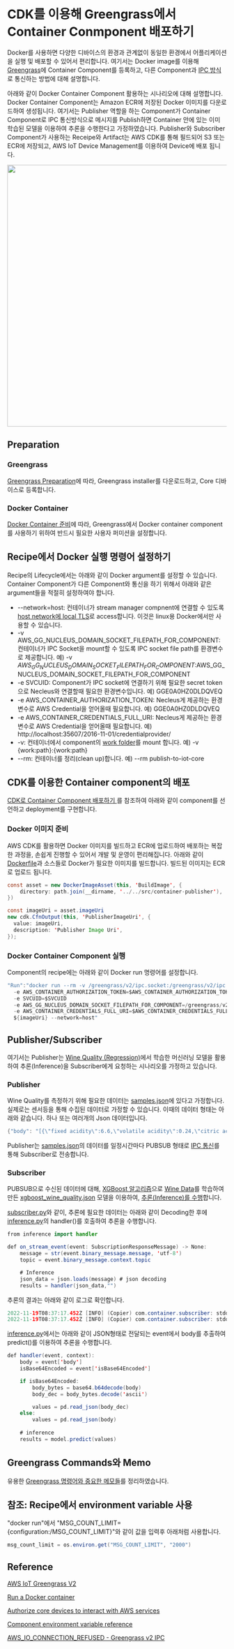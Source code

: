 # CDK를 이용해 Greengrass에서 Container Conmponent 배포하기 

Docker를 사용하면 다양한 디바이스의 환경과 관계없이 동일한 환경에서 어플리케이션을 실행 및 배포할 수 있어서 편리합니다. 여기서는 Docker image를 이용해 [Greengrass](https://github.com/kyopark2014/iot-greengrass)에 Container Component를 등록하고, 다른 Component과 [IPC 방식](https://github.com/kyopark2014/iot-greengrass/blob/main/IPC.md)로 통신하는 방법에 대해 설명합니다. 

아래와 같이 Docker Container Component 활용하는 시나리오에 대해 설명합니다. Docker Container Component는 Amazon ECR에 저장된 Docker 이미지를 다운로드하여 생성됩니다. 여기서는 Publisher 역할을 하는 Component가 Container Component로 IPC 통신방식으로 메시지를 Publish하면 Container 안에 있는 이미 학습된 모델을 이용하여 추론을 수행한다고 가정하였습니다. Publisher와 Subscriber Component가 사용하는 Receipe와 Artifact는 AWS CDK를 통해 필드되어 S3 또는 ECR에 저장되고, AWS IoT Device Management를 이용하여 Device에 배포 됩니다. 

<img src="https://user-images.githubusercontent.com/52392004/202844915-eb30b976-491d-4897-b2de-84d3d44f195a.png" width="600">



## Preparation

### Greengrass

[Greengrass Preparation](https://github.com/kyopark2014/iot-greengrass/blob/main/greengrass-commands.md#greengrass-preparation)에 따라, Greengrass installer를 다운로드하고, Core 디바이스로 등록합니다.

### Docker Container 

[Docker Container 준비](https://github.com/kyopark2014/iot-greengrass/blob/main/docker-component.md#docker-container-preparation)에 따라, Greengrass에서 Docker container component를 사용하기 위하여 반드시 필요한 사용자 퍼미션을 설정합니다. 




## Recipe에서 Docker 실행 명령어 설정하기

Recipe의 Lifecycle에서는 아래와 같이 Docker argument를 설정할 수 있습니다. Container Component가 다른 Component와 통신을 하기 위해서 아래와 같은 argument들을 적절히 설정하여야 합니다. 

- --network=host: 컨테이너가 stream manager compnent에 연결할 수 있도록 [host network에 local TLS](https://docs.docker.com/engine/reference/run/#network-host)로 access합니다. 이것은 linux용 Docker에서만 사용할 수 있습니다. 
- -v AWS_GG_NUCLEUS_DOMAIN_SOCKET_FILEPATH_FOR_COMPONENT: 컨테이너가 IPC Socket을 mount할 수 있도록 IPC socket file path를 환경변수로 제공합니다. 예) -v $AWS_GG_NUCLEUS_DOMAIN_SOCKET_FILEPATH_FOR_COMPONENT:$AWS_GG_NUCLEUS_DOMAIN_SOCKET_FILEPATH_FOR_COMPONENT
- -e SVCUID: Component가 IPC socket에 연결하기 위해 필요한 secret token으로 Necleus와 연결할때 필요한 환경변수입니다. 예) GGE0A0HZ0DLDQVEQ
- -e AWS_CONTAINER_AUTHORIZATION_TOKEN: Necleus게 제공하는 환경변수로 AWS Credential을 얻어올때 필요합니다. 예) GGE0A0HZ0DLDQVEQ
- -e AWS_CONTAINER_CREDENTIALS_FULL_URI: Necleus게 제공하는 환경변수로 AWS Credential을 얻어올때 필요합니다. 예) http://localhost:35607/2016-11-01/credentialprovider/
- -v: 컨테이너에서 component의 [work folder](https://docs.aws.amazon.com/greengrass/v2/developerguide/component-recipe-reference.html#component-recipe-work-path)를 mount 합니다. 예) -v {work:path}:{work:path} 
- --rm: 컨테이너를 정리(clean up)합니다. 예) --rm publish-to-iot-core



## CDK를 이용한 Container component의 배포

[CDK로 Container Component 배포하기 ](https://github.com/kyopark2014/iot-greengrass-with-container-component/tree/main/cdk-iot-container)를 참조하여 아래와 같이 component를 선언하고 deployment를 구현합니다. 


### Docker 이미지 준비 

AWS CDK를 활용하면 Docker 이미지를 빌드하고 ECR에 업로드하여 배포하는 복잡한 과정을, 손쉽게 진행할 수 있어서 개발 및 운영이 편리해집니다. 아래와 같이 [Dockerfile](https://github.com/kyopark2014/iot-greengrass-with-container-component/blob/main/src/container-subscriber/Dockerfile)과 소스들로 Docker가 필요한 이미지를 빌드합니다. 빌드된 이미지는 ECR로 업로드 됩니다. 

```java
const asset = new DockerImageAsset(this, 'BuildImage', {
    directory: path.join(__dirname, '../../src/container-publisher'),
})

const imageUri = asset.imageUri
new cdk.CfnOutput(this, 'PublisherImageUri', {
  value: imageUri,
  description: 'Publisher Image Uri',
});
```

### Docker Container Component 실행 

Component의 recipe에는 아래와 같이 Docker run 명령어를 설정합니다.  

```java
"Run":"docker run --rm -v /greengrass/v2/ipc.socket:/greengrass/v2/ipc.socket 
  -e AWS_CONTAINER_AUTHORIZATION_TOKEN=$AWS_CONTAINER_AUTHORIZATION_TOKEN 
  -e SVCUID=$SVCUID 
  -e AWS_GG_NUCLEUS_DOMAIN_SOCKET_FILEPATH_FOR_COMPONENT=/greengrass/v2/ipc.socket 
  -e AWS_CONTAINER_CREDENTIALS_FULL_URI=$AWS_CONTAINER_CREDENTIALS_FULL_URI 
  ${imageUri} --network=host"
```

## Publisher/Subscriber

여기서는 Publisher는 [Wine Quality (Regression)](https://github.com/kyopark2014/ML-xgboost/tree/main/wine-quality)에서 학습한 머신러닝 모델을 활용하여 추론(Inference)을 Subscriber에게 요청하는 시나리오를 가정하고 있습니다.

### Publisher

Wine Quality를 측정하기 위해 필요한 데이터는 [samples.json](https://github.com/kyopark2014/ML-xgboost/blob/main/wine-quality/src/samples.json)에 있다고 가정합니다. 실제로는 센서등을 통해 수집된 데이터로 가정할 수 있습니다. 이때의 데이터 형태는 아래와 같습니다. 하나 또는 여러개의 Json 데이터입니다. 

```java
{"body": "[{\"fixed acidity\":6.6,\"volatile acidity\":0.24,\"citric acid\":0.28,\"residual sugar\":1.8,\"chlorides\":0.028,\"free sulfur dioxide\":39,\"total sulfur dioxide\":132,\"density\":0.99182,\"pH\":3.34,\"sulphates\":0.46,\"alcohol\":11.4,\"color_red\":0,\"color_white\":1},{\"fixed acidity\":8.7,\"volatile acidity\":0.78,\"citric acid\":0.51,\"residual sugar\":1.7,\"chlorides\":0.415,\"free sulfur dioxide\":12,\"total sulfur dioxide\":66,\"density\":0.99623,\"pH\":3.0,\"sulphates\":1.17,\"alcohol\":9.2,\"color_red\":1,\"color_white\":0}]", "isBase64Encoded": false}
```

Publisher는 [samples.json](https://github.com/kyopark2014/ML-xgboost/blob/main/wine-quality/src/samples.json)의 데이터를 일정시간마다 PUBSUB 형태로 
[IPC 통신](https://github.com/kyopark2014/iot-greengrass/blob/main/IPC.md)를 통해 Subscriber로 전송합니다. 


### Subscriber

PUBSUB으로 수신된 데이터에 대해, [XGBoost 알고리즘](https://github.com/kyopark2014/ML-Algorithms/blob/main/xgboost.md)으로 [Wine Data](https://archive.ics.uci.edu/ml/datasets/wine+quality)를 학습하여 만든 [xgboost_wine_quality.json](https://github.com/kyopark2014/ML-xgboost/blob/main/wine-quality/src/xgboost_wine_quality.json) 모델을 이용하여, [추론(Inference)를 수행](https://github.com/kyopark2014/ML-xgboost/tree/main/wine-quality#inference)합니다. 

[subscriber.py](https://github.com/kyopark2014/iot-greengrass-with-container-component/blob/main/src/container-subscriber/subscriber.py)와 같이, 추론에 필요한 데이터는 아래와 같이 Decoding한 후에 [inference.py](https://github.com/kyopark2014/iot-greengrass-with-container-component/blob/main/src/container-subscriber/inference.py)의 handler()를 호출하여 추론을 수행합니다.  

```java
from inference import handler  

def on_stream_event(event: SubscriptionResponseMessage) -> None:
    message = str(event.binary_message.message, 'utf-8')
    topic = event.binary_message.context.topic

    # Inference
    json_data = json.loads(message) # json decoding        
    results = handler(json_data,"")  
```

추론의 결과는 아래와 같이 로그로 확인합니다.

```java
2022-11-19T08:37:17.452Z [INFO] (Copier) com.container.subscriber: stdout. result: [6.573914 4.869721]. {scriptName=services.com.container.subscriber.lifecycle.Run, serviceName=com.container.subscriber, currentState=RUNNING}
2022-11-19T08:37:17.452Z [INFO] (Copier) com.container.subscriber: stdout. DEBUG:__main__:result: [6.573914051055908, 4.869720935821533]. {scriptName=services.com.container.subscriber.lifecycle.Run, serviceName=com.container.subscriber, currentState=RUNNING}
```

[inference.py](https://github.com/kyopark2014/iot-greengrass-with-container-component/blob/main/src/container-subscriber/inference.py)에서는 아래와 같이 JSON형태로 전달되는 event에서 body를 추출하여 predict()를 이용하여 추론을 수행합니다. 

```java
def handler(event, context):
    body = event['body']
    isBase64Encoded = event['isBase64Encoded']

    if isBase64Encoded: 
        body_bytes = base64.b64decode(body)
        body_dec = body_bytes.decode('ascii')        

        values = pd.read_json(body_dec)        
    else:
        values = pd.read_json(body)        
        
    # inference
    results = model.predict(values)
```


## Greengrass Commands와 Memo

유용한 [Greengrass 명령어와 중요한 메모들](https://github.com/kyopark2014/iot-greengrass/blob/main/greengrass-commands.md)를 정리하였습니다.


## 참조: Recipe에서 environment variable 사용

"docker run"에서 "MSG_COUNT_LIMIT={configuration:/MSG_COUNT_LIMIT}"와 같이 값을 입력후 아래처럼 사용합니다. 

```java
msg_count_limit = os.environ.get("MSG_COUNT_LIMIT", "2000")
```

## Reference

[AWS IoT Greengrass V2](https://docs.aws.amazon.com/greengrass/v2/developerguide/what-is-iot-greengrass.html)

[Run a Docker container](https://docs.aws.amazon.com/greengrass/v2/developerguide/run-docker-container.html)

[Authorize core devices to interact with AWS services](https://docs.aws.amazon.com/greengrass/v2/developerguide/device-service-role.html)

[Component environment variable reference](https://docs.aws.amazon.com/greengrass/v2/developerguide/component-environment-variables.html)

[AWS_IO_CONNECTION_REFUSED - Greengrass v2 IPC](https://repost.aws/questions/QUtC1ZkV4OShak0dUmmLV6KA/aws-io-connection-refused-greengrass-v-2-ipc)
